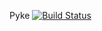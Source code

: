 Pyke [![Build Status](https://secure.travis-ci.org/rubiii/pyke.png)](http://travis-ci.org/rubiii/pyke)
